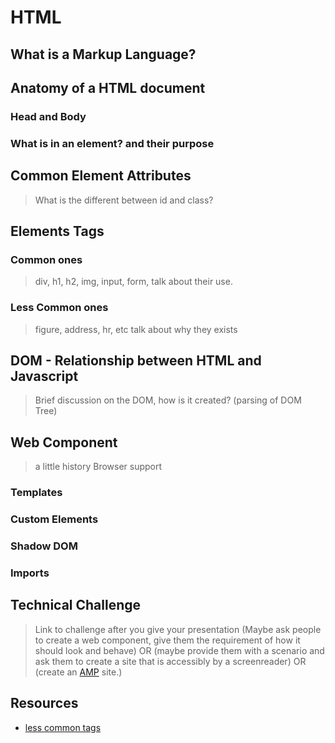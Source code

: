 # HTML

## What is a Markup Language?

## Anatomy of a HTML document

### Head and Body

### What is in an element? and their purpose

## Common Element Attributes
> What is the different between id and class?

## Elements Tags
### Common ones
> div, h1, h2, img, input, form, talk about their use.

### Less Common ones
> figure, address, hr, etc talk about why they exists

## DOM - Relationship between HTML and Javascript
> Brief discussion on the DOM, how is it created? (parsing of DOM Tree)

## Web Component
> a little history
> Browser support

### Templates

### Custom Elements

### Shadow DOM

### Imports

## Technical Challenge
> Link to challenge after you give your presentation (Maybe ask people to create a web component, give them the requirement of how it should look and behave) OR (maybe provide them with a scenario and ask them to create a site that is accessibly by a screenreader) OR (create an [AMP](https://www.ampproject.org/) site.)

## Resources
* [less common tags](https://code.tutsplus.com/articles/10-rare-html-tags-you-really-should-know--net-3908)